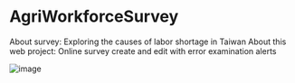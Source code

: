 # AgriWorkforceSurvey
About survey: Exploring the causes of labor shortage in Taiwan
About this web project: Online survey create and edit with error examination alerts

![image](https://github.com/travishen/AgriWorkforceSurvey/blob/master/img/page.PNG?raw=true)
